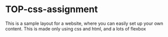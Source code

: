 # TOP-css-assignment

This is a sample layout for a website, where you can easily set up your own content. This is made only using css and html, and a lots of flexbox
